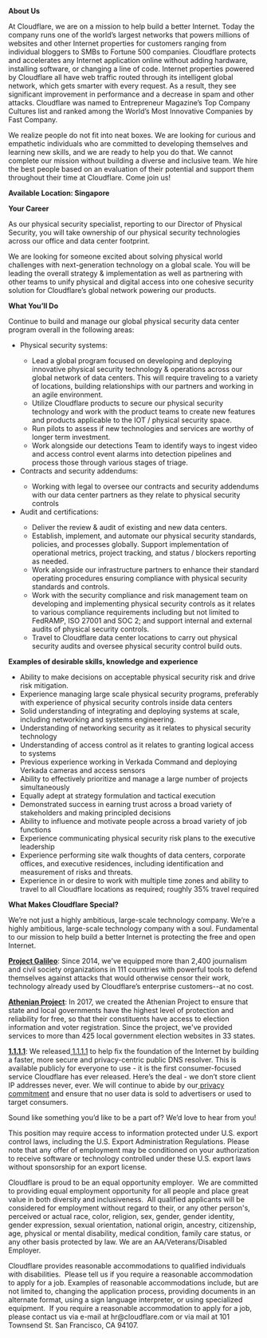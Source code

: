 <div class="content-intro">
	<div><strong>About Us</strong></div>
	<div>
		<p>At Cloudflare, we are on a mission to help build a better Internet. Today the company runs one of the world’s largest networks that powers millions of websites and other Internet properties for customers ranging from individual bloggers to SMBs to Fortune 500 companies. Cloudflare protects and accelerates any Internet application online without adding hardware, installing software, or changing a line of code. Internet properties powered by Cloudflare all have web traffic routed through its intelligent global network, which gets smarter with every request. As a result, they see significant improvement in performance and a decrease in spam and other attacks. Cloudflare was named to Entrepreneur Magazine’s Top Company Cultures list and ranked among the World’s Most Innovative Companies by Fast Company.&nbsp;</p>
		<p><span style="font-weight: 400;">We realize people do not fit into neat boxes. We are looking for curious and empathetic individuals who are committed to developing themselves and learning new skills, and we are ready to help you do that. We cannot complete our mission without building a diverse and inclusive team. We hire the best people based on an evaluation of their potential and support them throughout their time at Cloudflare. Come join us!&nbsp;</span></p>
	</div>
</div>
<p><strong>Available Location: Singapore</strong></p>
<p><strong>Your Career</strong></p>
<p>As our physical security specialist, reporting to our Director of Physical Security, you will take ownership of our physical security technologies across our office and data center footprint.&nbsp;</p>
<p>We are looking for someone excited about solving physical world challenges with next-generation technology on a global scale. You will be leading the overall strategy &amp; implementation as well as partnering with other teams to unify physical and digital access into one cohesive security solution for Cloudflare’s global network powering our products.</p>
<p><strong>What You’ll Do</strong></p>
<p>Continue to build and manage our global physical security data center program overall in the following areas:&nbsp;</p>
<ul>
	<li>Physical security systems:</li>
	<ul>
		<li>Lead a global program focused on developing and deploying innovative physical security technology &amp; operations across our global network of data centers. This will require traveling to a variety of locations, building relationships with our partners and working in an agile environment.&nbsp;</li>
		<li>Utilize Cloudflare products to secure our physical security technology and work with the product teams to create new features and products applicable to the IOT / physical security space.&nbsp;</li>
		<li>Run pilots to assess if new technologies and services are worthy of longer term investment.</li>
		<li>Work alongside our detections Team to identify ways to ingest video and access control event alarms into detection pipelines and process those through various stages of triage.</li>
	</ul>
	<li>Contracts and security addendums:</li>
	<ul>
		<li>Working with legal to oversee our contracts and security addendums with our data center partners as they relate to physical security controls</li>
	</ul>
	<li>Audit and certifications:</li>
	<ul>
		<li>Deliver the review &amp; audit of existing and new data centers.</li>
		<li>Establish, implement, and automate our physical security standards, policies, and processes globally. Support implementation of operational metrics, project tracking, and status / blockers reporting as needed.</li>
		<li>Work alongside our infrastructure partners to enhance their standard operating procedures ensuring compliance with physical security standards and controls.</li>
		<li>Work with the security compliance and risk management team on developing and implementing physical security controls as it relates to various compliance requirements including but not limited to FedRAMP, ISO 27001 and SOC 2; and support internal and external audits of physical security controls.</li>
		<li>Travel to Cloudflare data center locations to carry out physical security audits and oversee physical security control build outs.</li>
	</ul>
</ul>
<p><strong>Examples of desirable skills, knowledge and experience</strong></p>
<ul>
	<li>Ability to make decisions on acceptable physical security risk and drive risk mitigation.&nbsp;</li>
	<li>Experience managing large scale physical security programs, preferably with experience of physical security controls inside data centers</li>
	<li>Solid understanding of integrating and deploying systems at scale, including networking and systems engineering.</li>
	<li>Understanding of networking security as it relates to physical security technology</li>
	<li>Understanding of access control as it relates to granting logical access to systems</li>
	<li>Previous experience working in Verkada Command and deploying Verkada cameras and access sensors</li>
	<li>Ability to effectively prioritize and manage a large number of projects simultaneously</li>
	<li>Equally adept at strategy formulation and tactical execution</li>
	<li>Demonstrated success in earning trust across a broad variety of stakeholders and making principled decisions</li>
	<li>Ability to influence and motivate people across a broad variety of job functions</li>
	<li>Experience communicating physical security risk plans to the executive leadership</li>
	<li>Experience performing site walk thoughts of data centers, corporate offices, and executive residences, including identification and measurement of risks and threats.</li>
	<li>Experience in or desire to work with multiple time zones and ability to travel to all Cloudflare locations as required; roughly 35% travel required</li>
</ul>
<div class="content-conclusion">
	<p><strong>What Makes Cloudflare Special?</strong></p>
	<p><span style="font-weight: 400;">We’re not just a highly ambitious, large-scale technology company. We’re a highly ambitious, large-scale technology company with a soul. Fundamental to our mission to help build a better Internet is protecting the free and open Internet.</span></p>
	<p><a href="https://blog.cloudflare.com/protecting-free-expression-online/"><strong>Project Galileo</strong></a><span style="font-weight: 400;">: Since 2014, we've equipped more than 2,400 journalism and civil society organizations in 111 countries with powerful tools to defend themselves against attacks that would otherwise censor their work, technology already used by Cloudflare’s enterprise customers--at no cost.</span></p>
	<p><strong><a href="https://www.cloudflare.com/athenian/">Athenian Project</a></strong><span style="font-weight: 400;">: In 2017, we created the Athenian Project to ensure that state and local governments have the highest level of protection and reliability for free, so that their constituents have access to election information and voter registration. Since the project, we've provided services to more than 425 local government election websites in 33 states.</span></p>
	<p><a href="https://1.1.1.1/"><strong>1.1.1.1</strong></a><span style="font-weight: 400;">: We released</span><a href="https://1.1.1.1/"> <span style="font-weight: 400;">1.1.1.1</span></a><span style="font-weight: 400;"> to help fix the foundation of the Internet by building a faster, more secure and privacy-centric public DNS resolver. This is available publicly for everyone to use - it is the first consumer-focused service Cloudflare has ever released. Here’s the deal - we don’t store client IP addresses never, ever. We will continue to abide by our</span><a href="https://developers.cloudflare.com/1.1.1.1/privacy/public-dns-resolver"> privacy commitment</a><span style="font-weight: 400;"> and ensure that no user data is sold to advertisers or used to target consumers.</span></p>
	<p><span style="font-weight: 400;">Sound like something you’d like to be a part of? We’d love to hear from you!</span></p>
	<p><span style="font-weight: 400;">This position may require access to information protected under U.S. export control laws, including the U.S. Export Administration Regulations. Please note that any offer of employment may be conditioned on your authorization to receive software or technology controlled under these U.S. export laws without sponsorship for an export license.</span></p>
	<p><span style="font-weight: 400;">Cloudflare is proud to be an equal opportunity employer. &nbsp;We are committed to providing equal employment opportunity for all people and place great value in both diversity and inclusiveness. &nbsp;All qualified applicants will be considered for employment without regard to their, or any other person's, perceived or actual</span> <span style="font-weight: 400;">race, color, religion, sex, gender, gender identity, gender expression, sexual orientation, national origin, ancestry, citizenship, age, physical or mental disability, medical condition, family care status, or any other basis protected by law. </span><span style="font-weight: 400;">We are an AA/Veterans/Disabled Employer.</span></p>
	<p><span style="font-weight: 400;">Cloudflare provides reasonable accommodations to qualified individuals with disabilities. &nbsp;Please tell us if you require a reasonable accommodation to apply for a job. Examples of reasonable accommodations include, but are not limited to, changing the application process, providing documents in an alternate format, using a sign language interpreter, or using specialized equipment. &nbsp;If you require a reasonable accommodation to apply for a job, please contact us via e-mail at </span><span style="font-weight: 400;">hr@cloudflare.com</span><span style="font-weight: 400;"> or via mail at 101 Townsend St. San Francisco, CA 94107.</span></p>
</div>